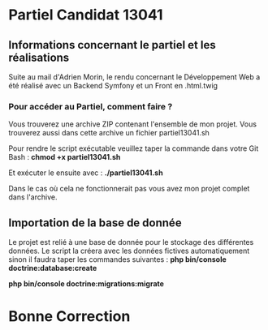 # Partiel Candidat 13041

## Informations concernant le partiel et les réalisations

Suite au mail d'Adrien Morin, le rendu concernant le Développement Web
a été réalisé avec un Backend Symfony et un Front en .html.twig

### Pour accéder au Partiel, comment faire ?

Vous trouverez une archive ZIP contenant l'ensemble de mon projet.
Vous trouverez aussi dans cette archive un fichier partiel13041.sh

Pour rendre le script exécutable veuillez taper la commande dans votre Git Bash : 
**chmod +x partiel13041.sh**

Et exécuter le ensuite avec : 
**./partiel13041.sh**

Dans le cas où cela ne fonctionnerait pas vous avez mon projet complet dans l'archive.

## Importation de la base de donnée

Le projet est relié à une base de donnée pour le stockage des différentes données. 
Le script la créera avec les données fictives automatiquement sinon il faudra taper les commandes suivantes : 
**php bin/console doctrine:database:create**
 
**php bin/console doctrine:migrations:migrate**


# Bonne Correction